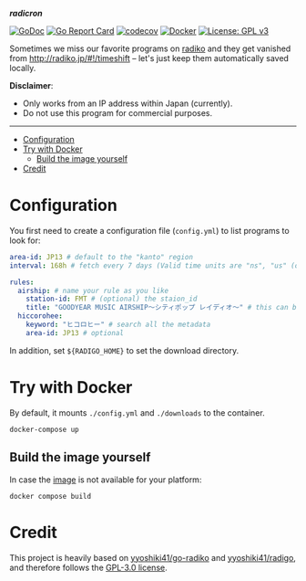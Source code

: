 **_radicron_**

[![GoDoc](https://godoc.org/github.com/iomz/radicron?status.svg)](https://godoc.org/github.com/iomz/radicron)
[![Go Report Card](https://goreportcard.com/badge/github.com/iomz/radicron)](https://goreportcard.com/report/github.com/iomz/radicron)
[![codecov](https://codecov.io/gh/iomz/radicron/branch/main/graph/badge.svg?token=fjhUp7BLPB)](https://codecov.io/gh/iomz/radicron)
[![Docker](https://github.com/iomz/radicron/actions/workflows/docker.yml/badge.svg)](https://github.com/iomz/radicron/actions/workflows/docker.yml)
[![License: GPL v3](https://img.shields.io/badge/License-GPLv3-blue.svg)](https://www.gnu.org/licenses/gpl-3.0)

Sometimes we miss our favorite programs on [radiko](https://radiko.jp/) and they get vanished from http://radiko.jp/#!/timeshift – let's just keep them automatically saved locally.

**Disclaimer**:

- Only works from an IP address within Japan (currently).
- Do not use this program for commercial purposes.

---

<!--toc:start-->

- [Configuration](#configuration)
- [Try with Docker](#try-with-docker)
  - [Build the image yourself](#build-the-image-yourself)
- [Credit](#credit)
<!--toc:end-->

# Configuration

You first need to create a configuration file (`config.yml`) to list programs to look for:

```yaml
area-id: JP13 # default to the "kanto" region
interval: 168h # fetch every 7 days (Valid time units are "ns", "us" (or "µs"), "ms", "s", "m", "h" and must be positive)

rules:
  airship: # name your rule as you like
    station-id: FMT # (optional) the staion_id
    title: "GOODYEAR MUSIC AIRSHIP～シティポップ レイディオ～" # this can be a partial match
  hiccorohee:
    keyword: "ヒコロヒー" # search all the metadata
    area-id: JP13 # optional
```

In addition, set `${RADIGO_HOME}` to set the download directory.

# Try with Docker

By default, it mounts `./config.yml` and `./downloads` to the container.

```console
docker-compose up
```

## Build the image yourself

In case the [image](https://hub.docker.com/r/iomz/radicron/tags) is not available for your platform:

```console
docker compose build
```

# Credit

This project is heavily based on [yyoshiki41/go-radiko](https://github.com/yyoshiki41/go-radiko) and [yyoshiki41/radigo](https://github.com/yyoshiki41/radigo), and therefore follows the [GPL-3.0 license](https://github.com/yyoshiki41/radigo/blob/main/LICENSE).
